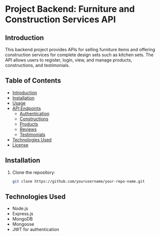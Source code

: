 # Project Backend: Furniture and Construction Services API

## Introduction

This backend project provides APIs for selling furniture items and offering construction services for complete design sets such as kitchen sets. The API allows users to register, login, view, and manage products, constructions, and testimonials.

## Table of Contents

- [Introduction](#introduction)
- [Installation](#installation)
- [Usage](#usage)
- [API Endpoints](#api-endpoints)
  - [Authentication](#authentication)
  - [Constructions](#constructions)
  - [Products](#products)
  - [Reviews](#reviews)
  - [Testimonials](#testimonials)
- [Technologies Used](#technologies-used)
- [License](#license)

## Installation

1. Clone the repository:
   ```bash
   git clone https://github.com/yourusername/your-repo-name.git

## Technologies Used

- Node.js
- Express.js
- MongoDB
- Mongoose
- JWT for authentication
